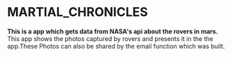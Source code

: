 # MARTIAL_CHRONICLES
**This is a app which gets data from NASA's api about the rovers in mars.**
This app shows the photos captured by rovers and presents it in the the app.These  Photos can also be shared by the email function which was built.

